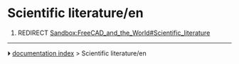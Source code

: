 # Scientific literature/en
1.  REDIRECT [Sandbox:FreeCAD_and_the_World#Scientific_literature](Sandbox:FreeCAD_and_the_World#Scientific_literature.md)



---
⏵ [documentation index](../README.md) > Scientific literature/en
